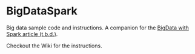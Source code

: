 # BigDataSpark
Big data sample code and instructions. A companion for the [BigData with Spark article (t.b.d.)](https://medium.com).

Checkout the Wiki for the instructions.
